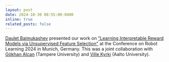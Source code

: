 ```yaml
---
layout: post
date: 2024-10-30 08:55:00-0400
inline: true
related_posts: false
---
```

[Daulet Baimukashev](https://scholar.google.com/citations?user=pI4K5z4AAAAJ&hl=ru) presented our work on ["Learning Interpretable Reward Models via Unsupervised Feature Selection"](https://sites.google.com/view/transparent-reward) at the Conference on Robot Learning 2024 in Munich, Germany. This was a joint collaboration with [Gökhan Alcan](https://www.gokhanalcan.com/) (Tampere University) and [Ville Kyrki](https://www.aalto.fi/en/people/ville-kyrki) (Aalto University).
